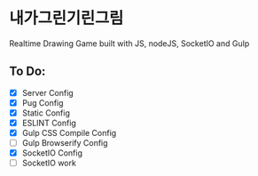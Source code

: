 # 내가그린기린그림

Realtime Drawing Game built with JS, nodeJS, SocketIO and Gulp

## To Do:

- [x] Server Config
- [x] Pug Config
- [x] Static Config
- [x] ESLINT Config
- [x] Gulp CSS Compile Config
- [ ] Gulp Browserify Config
- [x] SocketIO Config
- [ ] SocketIO work
